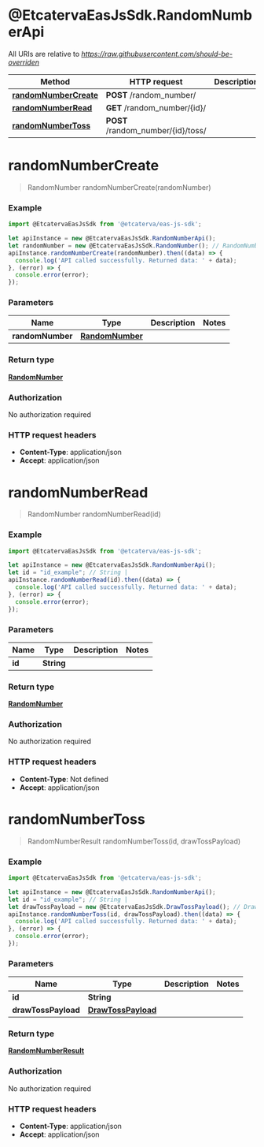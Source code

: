 # @EtcatervaEasJsSdk.RandomNumberApi

All URIs are relative to *https://raw.githubusercontent.com/should-be-overriden*

Method | HTTP request | Description
------------- | ------------- | -------------
[**randomNumberCreate**](RandomNumberApi.md#randomNumberCreate) | **POST** /random_number/ | 
[**randomNumberRead**](RandomNumberApi.md#randomNumberRead) | **GET** /random_number/{id}/ | 
[**randomNumberToss**](RandomNumberApi.md#randomNumberToss) | **POST** /random_number/{id}/toss/ | 


<a name="randomNumberCreate"></a>
# **randomNumberCreate**
> RandomNumber randomNumberCreate(randomNumber)



### Example
```javascript
import @EtcatervaEasJsSdk from '@etcaterva/eas-js-sdk';

let apiInstance = new @EtcatervaEasJsSdk.RandomNumberApi();
let randomNumber = new @EtcatervaEasJsSdk.RandomNumber(); // RandomNumber | 
apiInstance.randomNumberCreate(randomNumber).then((data) => {
  console.log('API called successfully. Returned data: ' + data);
}, (error) => {
  console.error(error);
});

```

### Parameters

Name | Type | Description  | Notes
------------- | ------------- | ------------- | -------------
 **randomNumber** | [**RandomNumber**](RandomNumber.md)|  | 

### Return type

[**RandomNumber**](RandomNumber.md)

### Authorization

No authorization required

### HTTP request headers

 - **Content-Type**: application/json
 - **Accept**: application/json

<a name="randomNumberRead"></a>
# **randomNumberRead**
> RandomNumber randomNumberRead(id)



### Example
```javascript
import @EtcatervaEasJsSdk from '@etcaterva/eas-js-sdk';

let apiInstance = new @EtcatervaEasJsSdk.RandomNumberApi();
let id = "id_example"; // String | 
apiInstance.randomNumberRead(id).then((data) => {
  console.log('API called successfully. Returned data: ' + data);
}, (error) => {
  console.error(error);
});

```

### Parameters

Name | Type | Description  | Notes
------------- | ------------- | ------------- | -------------
 **id** | **String**|  | 

### Return type

[**RandomNumber**](RandomNumber.md)

### Authorization

No authorization required

### HTTP request headers

 - **Content-Type**: Not defined
 - **Accept**: application/json

<a name="randomNumberToss"></a>
# **randomNumberToss**
> RandomNumberResult randomNumberToss(id, drawTossPayload)



### Example
```javascript
import @EtcatervaEasJsSdk from '@etcaterva/eas-js-sdk';

let apiInstance = new @EtcatervaEasJsSdk.RandomNumberApi();
let id = "id_example"; // String | 
let drawTossPayload = new @EtcatervaEasJsSdk.DrawTossPayload(); // DrawTossPayload | 
apiInstance.randomNumberToss(id, drawTossPayload).then((data) => {
  console.log('API called successfully. Returned data: ' + data);
}, (error) => {
  console.error(error);
});

```

### Parameters

Name | Type | Description  | Notes
------------- | ------------- | ------------- | -------------
 **id** | **String**|  | 
 **drawTossPayload** | [**DrawTossPayload**](DrawTossPayload.md)|  | 

### Return type

[**RandomNumberResult**](RandomNumberResult.md)

### Authorization

No authorization required

### HTTP request headers

 - **Content-Type**: application/json
 - **Accept**: application/json

